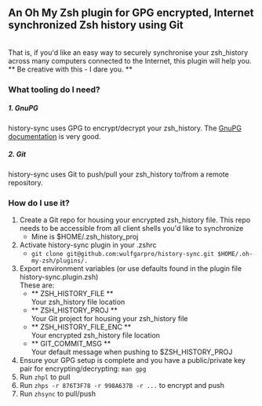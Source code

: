## An Oh My Zsh plugin for GPG encrypted, Internet synchronized Zsh history using Git
<br />
That is, if you'd like an easy way to securely synchronise your zsh_history across many computers connected to the Internet, this plugin will help you. ** Be creative with this - I dare you. **

### What tooling do I need?
##### 1. GnuPG
history-sync uses GPG to encrypt/decrypt your zsh_history. The [GnuPG documentation](https://www.gnupg.org/documentation/manuals.html) is very good.

##### 2. Git
history-sync uses Git to push/pull your zsh_history to/from a remote repository.<br />

### How do I  use it?
1. Create a Git repo for housing your encrypted zsh_history file. This repo needs to be accessible from all client shells you'd like to synchronize
   - Mine is $HOME/.zsh_history_proj
2. Activate history-sync plugin in your .zshrc
   - `git clone git@github.com:wulfgarpro/history-sync.git $HOME/.oh-my-zsh/plugins/.`
3. Export environment variables (or use defaults found in the plugin file history-sync.plugin.zsh)
   <br />These are:
   - ** ZSH_HISTORY_FILE **<br />
   Your zsh_history file location
   - ** ZSH_HISTORY_PROJ **<br /> 
   Your Git project for housing your zsh_history file
   - ** ZSH_HISTORY_FILE_ENC **<br />
   Your encrypted zsh_history file location
   - ** GIT_COMMIT_MSG **<br />
   Your default message when pushing to $ZSH_HISTORY_PROJ
4. Ensure your GPG setup is complete and you have a public/private key pair for encrypting/decrypting: `man gpg`
5. Run `zhpl` to pull
6. Run `zhps -r 876T3F78 -r 998A637B -r ...` to encrypt and push
7. Run `zhsync` to pull/push
